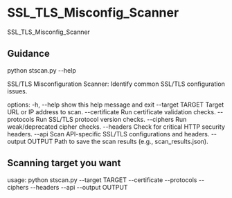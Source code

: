# SSL_TLS_Misconfig_Scanner
SSL_TLS_Misconfig_Scanner

Guidance 
-----------
python stscan.py --help


SSL/TLS Misconfiguration Scanner: Identify common SSL/TLS configuration issues.

options:
  -h, --help       show this help message and exit
  --target TARGET  Target URL or IP address to scan.
  --certificate    Run certificate validation checks.
  --protocols      Run SSL/TLS protocol version checks.
  --ciphers        Run weak/deprecated cipher checks.
  --headers        Check for critical HTTP security headers.
  --api            Scan API-specific SSL/TLS configurations and headers.
  --output OUTPUT  Path to save the scan results (e.g., scan_results.json).

Scanning target you want 
-------------------------

  usage: python stscan.py --target TARGET --certificate --protocols --ciphers --headers --api --output OUTPUT
